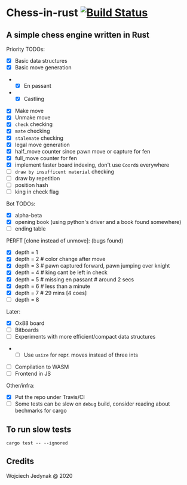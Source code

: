 # Chess-in-rust [![Build Status](https://travis-ci.org/wjzz/chess-in-rust.svg?branch=master)](https://travis-ci.org/wjzz/chess-in-rust)

## A simple chess engine written in Rust

Priority TODOs:

- [x] Basic data structures
- [x] Basic move generation
- - [x] En passant
- - [x] Castling
- [x] Make move
- [x] Unmake move
- [x] `check` checking
- [x] `mate` checking
- [x] `stalemate` checking
- [x] legal move generation
- [x] half_move counter since pawn move or capture for fen
- [x] full_move counter for fen
- [x] implement faster board indexing, don't use `Coord`s everywhere
- [ ] `draw by insufficent material` checking
- [ ] draw by repetition
- [ ] position hash
- [ ] king in check flag

Bot TODOs:

- [x] alpha-beta
- [x] opening book (using python's driver and a book found somewhere)
- [ ] ending table

PERFT [clone instead of unmove]: (bugs found)
- [x] depth = 1
- [x] depth = 2    # color change after move
- [x] depth = 3    # pawn captured forward, pawn jumping over knight
- [x] depth = 4    # king cant be left in check
- [x] depth = 5    # missing en passant # around 2 secs
- [x] depth = 6    # less than a minute
- [x] depth = 7    # 29 mins [4 coes]
- [ ] depth = 8

Later:
- [x] Ox88 board
- [ ] Bitboards
- [ ] Experiments with more efficient/compact data structures
- - [ ] Use `usize` for repr. moves instead of three ints
- [ ] Compilation to WASM
- [ ] Frontend in JS

Other/infra:
- [x] Put the repo under Travis/CI
- [ ] Some tests can be slow on `debug` build, consider reading about bechmarks for cargo

## To run slow tests

`cargo test -- --ignored`

## Credits

Wojciech Jedynak @ 2020
